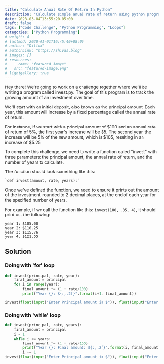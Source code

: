 ```yaml
---
title: "Calculate Anual Rate Of Return In Python"
description: "Calculate simple anual rate of return using python programming language"
date: 2023-03-04T13:55:20-05:00
draft: false
tags: ["Code Challenge", "Python Programming", "Loops"]
categories: ["Python Programming"]
# weight: 4
# lastmod: 2020-01-01T16:45:40+08:00
# author: "Dillon"
# authorLink: "https://shivas.blog"
# images: []
# resources:
#   - name: "featured-image"
#   src: "featured-image.png"
# lightgallery: true
---
```


Hey there! We're going to work on a challenge together where we'll be writing a program called invest.py. The goal of this program is to track the growing amount of an investment over time.

We'll start with an initial deposit, also known as the principal amount. Each year, this amount will increase by a fixed percentage called the annual rate of return.

For instance, if we start with a principal amount of $100 and an annual rate of return of 5%, the first year's increase will be $5. The second year, the increase will be 5% of the new amount, which is $105, resulting in an increase of $5.25.

To complete this challenge, we need to write a function called "invest" with three parameters: the principal amount, the annual rate of return, and the number of years to calculate.

The function should look something like this:

    `def invest(amount, rate, years):`

Once we've defined the function, we need to ensure it prints out the amount of the investment, rounded to 2 decimal places, at the end of each year for the specified number of years.

For example, if we call the function like this: `invest(100, .05, 4)`, it should print out the following:

```zhs
year 1: $105.00
year 2: $110.25
year 3: $115.76
year 4: $121.55
```

## Solution

### Doing with 'for' loop

```python
def invest(principal, rate, year):
    final_amount = principal
    for i in range(year):
        final_amount *= (1 + rate/100)
        print("Year {}: ${:,.2f}".format(i+1, final_amount))

invest(float(input("Enter Principal amount in $")), float(input("Enter the rate%")), int(input("And enter the number of years: ")))
```

### Doing with 'while' loop

```python
def invest(principal, rate, years):
    final_amount = principal
    i = 1
    while i <= years:
        final_amount *= (1 + rate/100)
        print("Year {}: Final amount: ${:,.2f}".format(i, final_amount))
        i += 1
invest(float(input("Enter Principal amount in $")), float(input("Enter the rate%")), int(input("And enter the number of years: ")))
```
